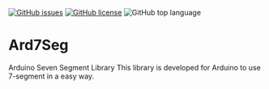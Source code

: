 [![GitHub issues](https://img.shields.io/github/issues/naabdi/Ard7Seg)](https://github.com/naabdi/Ard7Seg/issues)
[![GitHub license](https://img.shields.io/github/license/naabdi/Ard7Seg)](https://github.com/naabdi/Ard7Seg/blob/master/LICENSE)
![GitHub top language](https://img.shields.io/github/languages/top/naabdi/ard7seg)

# Ard7Seg
 Arduino Seven Segment Library
 This library is developed for Arduino to use 7-segment in a easy way.
